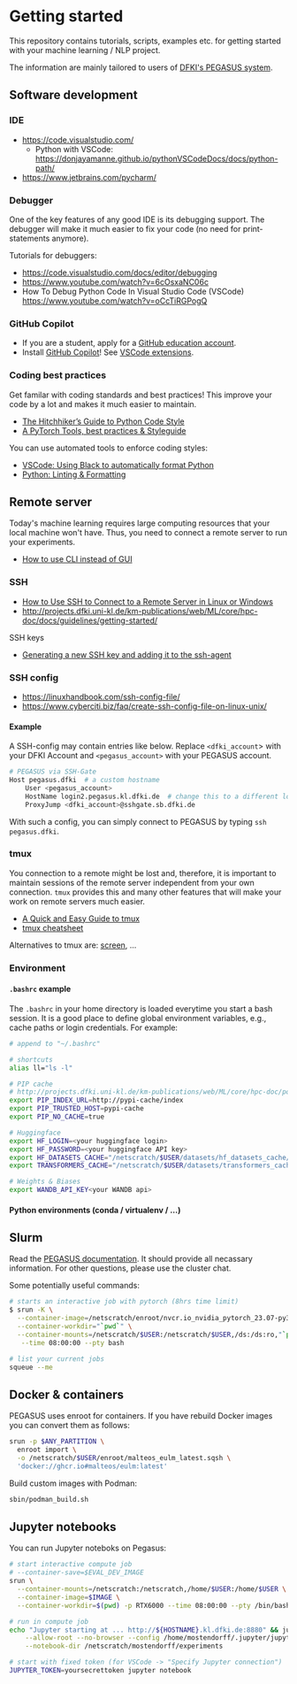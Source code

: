 # Getting started

This repository contains tutorials, scripts, examples etc. for getting started with your machine learning / NLP project.

The information are mainly tailored to users of [DFKI's PEGASUS system](http://projects.dfki.uni-kl.de/km-publications/web/ML/core/hpc-doc/).

## Software development

### IDE

- https://code.visualstudio.com/
   - Python with VSCode: https://donjayamanne.github.io/pythonVSCodeDocs/docs/python-path/
- https://www.jetbrains.com/pycharm/

### Debugger

One of the key features of any good IDE is its debugging support. The debugger will make it much easier to fix your code (no need for print-statements anymore).

Tutorials for debuggers:
- https://code.visualstudio.com/docs/editor/debugging
- https://www.youtube.com/watch?v=6cOsxaNC06c
- How To Debug Python Code In Visual Studio Code (VSCode) https://www.youtube.com/watch?v=oCcTiRGPogQ


### GitHub Copilot

- If you are a student, apply for a [GitHub education account](https://education.github.com/discount_requests/application).
- Install [GitHub Copilot](https://github.com/features/copilot)! See [VSCode extensions](https://marketplace.visualstudio.com/items?itemName=GitHub.copilot).

### Coding best practices

Get familar with coding standards and best practices! This improve your code by a lot and makes it much easier to maintain.

- [The Hitchhiker’s Guide to Python Code Style](https://docs.python-guide.org/writing/style/)
- [A PyTorch Tools, best practices & Styleguide](https://github.com/IgorSusmelj/pytorch-styleguide)
 
You can use automated tools to enforce coding styles:

- [VSCode: Using Black to automatically format Python](https://dev.to/adamlombard/how-to-use-the-black-python-code-formatter-in-vscode-3lo0)
- [Python: Linting & Formatting](https://py-vscode.readthedocs.io/en/latest/files/linting.html)

## Remote server 

Today's machine learning requires large computing resources that your local machine won't have. Thus, you need to connect a remote server to run your experiments.

- [How to use CLI instead of GUI](https://github.com/you-dont-need/You-Dont-Need-GUI)

### SSH

- [How to Use SSH to Connect to a Remote Server in Linux or Windows](https://phoenixnap.com/kb/ssh-to-connect-to-remote-server-linux-or-windows)
- http://projects.dfki.uni-kl.de/km-publications/web/ML/core/hpc-doc/docs/guidelines/getting-started/

SSH keys
- [Generating a new SSH key and adding it to the ssh-agent](https://docs.github.com/en/authentication/connecting-to-github-with-ssh/generating-a-new-ssh-key-and-adding-it-to-the-ssh-agent)

### SSH config
- https://linuxhandbook.com/ssh-config-file/
- https://www.cyberciti.biz/faq/create-ssh-config-file-on-linux-unix/

#### Example

A SSH-config may contain entries like below. Replace `<dfki_account`> with your DFKI Account and `<pegasus_account>` with your PEGASUS account.
```bash
# PEGASUS via SSH-Gate
Host pegasus.dfki  # a custom hostname
    User <pegasus_account>
    HostName login2.pegasus.kl.dfki.de  # change this to a different login node if needed
    ProxyJump <dfki_account>@sshgate.sb.dfki.de

```

With such a config, you can simply connect to PEGASUS by typing `ssh pegasus.dfki`.

### tmux

You connection to a remote might be lost and, therefore, it is important to maintain sessions of the remote server independent from your own connection. 
`tmux` provides this and many other features that will make your work on remote servers much easier.

- [A Quick and Easy Guide to tmux](https://www.hamvocke.com/blog/a-quick-and-easy-guide-to-tmux/)
- [tmux cheatsheet](https://gist.github.com/henrik/1967800)

Alternatives to tmux are: [screen](https://linuxize.com/post/how-to-use-linux-screen/), ...



### Environment

#### `.bashrc` example

The `.bashrc` in your home directory is loaded everytime you start a bash session. 
It is a good place to define global environment variables, e.g., cache paths or login credentials. For example:

```bash
# append to "~/.bashrc"

# shortcuts
alias ll="ls -l"

# PIP cache
# http://projects.dfki.uni-kl.de/km-publications/web/ML/core/hpc-doc/posts/pypi-cache/
export PIP_INDEX_URL=http://pypi-cache/index
export PIP_TRUSTED_HOST=pypi-cache
export PIP_NO_CACHE=true

# Huggingface
export HF_LOGIN=<your huggingface login>
export HF_PASSWORD=<your huggingface API key>
export HF_DATASETS_CACHE="/netscratch/$USER/datasets/hf_datasets_cache/"
export TRANSFORMERS_CACHE="/netscratch/$USER/datasets/transformers_cache/"

# Weights & Biases
export WANDB_API_KEY<your WANDB api>
```

#### Python environments (conda / virtualenv / ...)

## Slurm

Read the [PEGASUS documentation](http://projects.dfki.uni-kl.de/km-publications/web/ML/core/hpc-doc/). It should provide all necassary information. For other questions, please use the cluster chat.

Some potentially useful commands:
```bash
# starts an interactive job with pytorch (8hrs time limit)
$ srun -K \
  --container-image=/netscratch/enroot/nvcr.io_nvidia_pytorch_23.07-py3.sqsh \
  --container-workdir="`pwd`" \
  --container-mounts=/netscratch/$USER:/netscratch/$USER,/ds:/ds:ro,"`pwd`":"`pwd`" \
   --time 08:00:00 --pty bash

# list your current jobs
squeue --me
```

## Docker & containers

PEGASUS uses enroot for containers. If you have rebuild Docker images you can convert them as follows:
```bash
srun -p $ANY_PARTITION \
  enroot import \
  -o /netscratch/$USER/enroot/malteos_eulm_latest.sqsh \
  'docker://ghcr.io#malteos/eulm:latest'
```

Build custom images with Podman:
```bash
sbin/podman_build.sh
```

## Jupyter notebooks

You can run Jupyter noteboks on Pegasus:

```bash
# start interactive compute job
# --container-save=$EVAL_DEV_IMAGE 
srun \
  --container-mounts=/netscratch:/netscratch,/home/$USER:/home/$USER \
  --container-image=$IMAGE \
  --container-workdir=$(pwd) -p RTX6000 --time 08:00:00 --pty /bin/bash

# run in compute job
echo "Jupyter starting at ... http://${HOSTNAME}.kl.dfki.de:8880" && jupyter notebook --ip=0.0.0.0 --port=8880 \
    --allow-root --no-browser --config /home/mostendorff/.jupyter/jupyter_notebook_config.json \
    --notebook-dir /netscratch/mostendorff/experiments

# start with fixed token (for VSCode -> "Specify Jupyter connection")
JUPYTER_TOKEN=yoursecrettoken jupyter notebook
```
